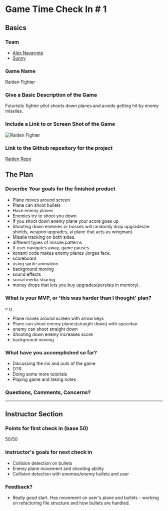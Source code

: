 # Game Time Check In # 1

## Basics

### Team
- [Alex Navarrete](https://github.com/salvi6god)
- [Sunny](https://github.com/gkhalsa)

### Game Name
Raiden Fighter

### Give a Basic Description of the Game

Futuristic fighter pilot shoots down planes and avoids getting hit by enemy missiles.

### Include a Link to or Screen Shot of the Game

![Raiden Fighter](https://upload.wikimedia.org/wikipedia/en/c/ce/Ani_RF1-Gameplay.gif)

### Link to the Github repository for the project
[Raiden Repo](https://github.com/Salvi6God/raiden_fighter)

## The Plan

### Describe Your goals for the finished product

- Plane moves around screen
- Plane can shoot bullets
- Have enemy planes
- Enemies try to shoot you down
- If you shoot down enemy plane your score goes up
- Shooting down enemies or bosses will randomly drop upgrades(ie. shields, weapon upgrades, ai plane that acts as wingman).
- Missile tracking on both sides.
- different types of missile patterns
- If user navigates away, game pauses
- konami code makes enemy planes Jorges face.
- scoreboard
- using sprite animation
- background moving
- sound effects
- social media sharing
- money drops that lets you buy upgrades(persists in memory).

### What is your MVP, or 'this was harder than I thought' plan?

e.g.

- Plane moves around screen with arrow keys
- Plane can shoot enemy planes(straight down) with spacebar
- enemy can shoot straight down
- Shooting down enemy increases score
- background moving

### What have you accomplished so far?

- Discussing the ins and outs of the game
- DTR
- Doing some more tutorials
- Playing game and taking notes

### Questions, Comments, Concerns?

-----

## Instructor Section

### Points for first check in (base 50)
50/50


### Instructor's goals for next check in
  - Collision detection on bullets
  - Enemy plane movement and shooting ability
  - Collision detection with enemies/enemy bullets and user

### Feedback?
  - Really good start. Has movement on user's plane and bullets - working on refactoring file structure and how bullets are handled. 
